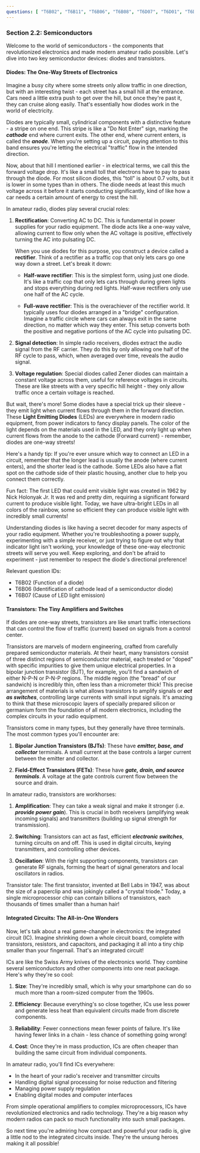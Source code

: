 ```yaml
---
questions: [ "T6B02", "T6B11", "T6B06", "T6B08", "T6D07", "T6D01", "T6D09", "T6B03", "T6B04", "T6B09", "T6B10", "T6B01", "T6B05", "T6B07", "T6B12" ]
---
```


### Section 2.2: Semiconductors

Welcome to the world of semiconductors - the components that revolutionized electronics and made modern amateur radio possible. Let's dive into two key semiconductor devices: diodes and transistors.

#### Diodes: The One-Way Streets of Electronics

Imagine a busy city where some streets only allow traffic in one direction, but with an interesting twist - each street has a small hill at the entrance. Cars need a little extra push to get over the hill, but once they're past it, they can cruise along easily. That's essentially how diodes work in the world of electricity.

Diodes are typically small, cylindrical components with a distinctive feature - a stripe on one end. This stripe is like a "Do Not Enter" sign, marking the _**cathode**_ end where current exits. The other end, where current enters, is called the _**anode**_. When you're setting up a circuit, paying attention to this band ensures you're letting the electrical "traffic" flow in the intended direction.

Now, about that hill I mentioned earlier - in electrical terms, we call this the forward voltage drop. It's like a small toll that electrons have to pay to pass through the diode. For most silicon diodes, this "toll" is about 0.7 volts, but it is lower in some types than in others. The diode needs at least this much voltage across it before it starts conducting significantly, kind of like how a car needs a certain amount of energy to crest the hill.

In amateur radio, diodes play several crucial roles:

1. **Rectification**: Converting AC to DC. This is fundamental in power supplies for your radio equipment. The diode acts like a one-way valve, allowing current to flow only when the AC voltage is positive, effectively turning the AC into pulsating DC.

   When you use diodes for this purpose, you construct a device called a **rectifier**. Think of a rectifier as a traffic cop that only lets cars go one way down a street. Let's break it down:

   - **Half-wave rectifier**: This is the simplest form, using just one diode. It's like a traffic cop that only lets cars through during green lights and stops everything during red lights. Half-wave rectifiers only use one half of the AC cycle.

   - **Full-wave rectifier**: This is the overachiever of the rectifier world. It typically uses four diodes arranged in a "bridge" configuration. Imagine a traffic circle where cars can always exit in the same direction, no matter which way they enter. This setup converts both the positive and negative portions of the AC cycle into pulsating DC.

2. **Signal detection**: In simple radio receivers, diodes extract the audio signal from the RF carrier. They do this by only allowing one half of the RF cycle to pass, which, when averaged over time, reveals the audio signal.

3. **Voltage regulation**: Special diodes called Zener diodes can maintain a constant voltage across them, useful for reference voltages in circuits. These are like streets with a very specific hill height - they only allow traffic once a certain voltage is reached.

But wait, there's more! Some diodes have a special trick up their sleeve - they emit light when current flows through them in the forward direction. These **Light Emitting Diodes** (LEDs) are everywhere in modern radio equipment, from power indicators to fancy display panels. The color of the light depends on the materials used in the LED, and they only light up when current flows from the anode to the cathode (Forward current) - remember, diodes are one-way streets!

Here's a handy tip: If you're ever unsure which way to connect an LED in a circuit, remember that the longer lead is usually the anode (where current enters), and the shorter lead is the cathode. Some LEDs also have a flat spot on the cathode side of their plastic housing, another clue to help you connect them correctly.

Fun fact: The first LED that could emit visible light was created in 1962 by Nick Holonyak Jr. It was red and pretty dim, requiring a significant forward current to produce visible light. Today, we have ultra-bright LEDs in all colors of the rainbow, some so efficient they can produce visible light with incredibly small currents!

Understanding diodes is like having a secret decoder for many aspects of your radio equipment. Whether you're troubleshooting a power supply, experimenting with a simple receiver, or just trying to figure out why that indicator light isn't working, your knowledge of these one-way electronic streets will serve you well. Keep exploring, and don't be afraid to experiment - just remember to respect the diode's directional preference!

Relevant question IDs:
- T6B02 (Function of a diode)
- T6B06 (Identification of cathode lead of a semiconductor diode)
- T6B07 (Cause of LED light emission)

#### Transistors: The Tiny Amplifiers and Switches

If diodes are one-way streets, transistors are like smart traffic intersections that can control the flow of traffic (current) based on signals from a control center.

Transistors are marvels of modern engineering, crafted from carefully prepared semiconductor materials. At their heart, many transistors consist of three distinct regions of semiconductor material, each treated or "doped" with specific impurities to give them unique electrical properties. In a bipolar junction transistor (BJT), for example, you'll find a sandwich of either N-P-N or P-N-P regions. The middle region (the "bread" of our sandwich) is incredibly thin, often less than a micrometer thick! This precise arrangement of materials is what allows transistors to amplify signals or _**act as switches**_, controlling large currents with small input signals. It's amazing to think that these microscopic layers of specially prepared silicon or germanium form the foundation of all modern electronics, including the complex circuits in your radio equipment.

Transistors come in many types, but they generally have three terminals. The most common types you'll encounter are:

1. **Bipolar Junction Transistors (BJTs)**: These have _**emitter, base, and collector**_ terminals. A small current at the base controls a larger current between the emitter and collector.

2. **Field-Effect Transistors (FETs)**: These have _**gate, drain, and source terminals**_. A voltage at the gate controls current flow between the source and drain.

In amateur radio, transistors are workhorses:

1. **Amplification**: They can take a weak signal and make it stronger (i.e. _**provide power gain**_). This is crucial in both receivers (amplifying weak incoming signals) and transmitters (building up signal strength for transmission).

2. **Switching**: Transistors can act as fast, efficient _**electronic switches**_, turning circuits on and off. This is used in digital circuits, keying transmitters, and controlling other devices.

3. **Oscillation**: With the right supporting components, transistors can generate RF signals, forming the heart of signal generators and local oscillators in radios.

Transistor tale: The first transistor, invented at Bell Labs in 1947, was about the size of a paperclip and was jokingly called a "crystal triode." Today, a single microprocessor chip can contain billions of transistors, each thousands of times smaller than a human hair!

#### Integrated Circuits: The All-in-One Wonders

Now, let's talk about a real game-changer in electronics: the integrated circuit (IC). Imagine shrinking down a whole circuit board, complete with transistors, resistors, and capacitors, and packaging it all into a tiny chip smaller than your fingernail. That's an integrated circuit!

ICs are like the Swiss Army knives of the electronics world. They combine several semiconductors and other components into one neat package. Here's why they're so cool:

1. **Size**: They're incredibly small, which is why your smartphone can do so much more than a room-sized computer from the 1960s.

2. **Efficiency**: Because everything's so close together, ICs use less power and generate less heat than equivalent circuits made from discrete components.

3. **Reliability**: Fewer connections mean fewer points of failure. It's like having fewer links in a chain - less chance of something going wrong!

4. **Cost**: Once they're in mass production, ICs are often cheaper than building the same circuit from individual components.

In amateur radio, you'll find ICs everywhere:

- In the heart of your radio's receiver and transmitter circuits
- Handling digital signal processing for noise reduction and filtering
- Managing power supply regulation
- Enabling digital modes and computer interfaces

From simple operational amplifiers to complex microprocessors, ICs have revolutionized electronics and radio technology. They're a big reason why modern radios can pack so much functionality into such small packages.

So next time you're admiring how compact and powerful your radio is, give a little nod to the integrated circuits inside. They're the unsung heroes making it all possible!

